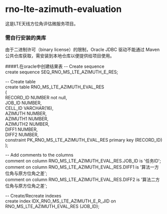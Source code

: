 # rno-lte-azimuth-evaluation
这是LTE天线方位角评估微服务项目。

### 需自行安装的类库
由于二进制许可（binary license）的限制，Oracle JDBC 驱动不能通过 Maven 公共仓库获取，需安装到本地仓库以便提供给项目使用。  

####1.在oracle中创建结果表
-- Create sequence  
create sequence SEQ_RNO_MS_LTE_AZIMUTH_E_RES;  

-- Create table  
create table RNO_MS_LTE_AZIMUTH_EVAL_RES  
(  
   RECORD_ID            NUMBER               not null,  
   JOB_ID               NUMBER,  
   CELL_ID              VARCHAR(16),  
   AZIMUTH              NUMBER,  
   AZIMUTH1             NUMBER,  
   AZIMUTH2             NUMBER,  
   DIFF1                NUMBER,  
   DIFF2                NUMBER,  
   constraint PK_RNO_MS_LTE_AZIMUTH_EVAL_RES primary key (RECORD_ID)  
);  

-- Add comments to the columns  
comment on column RNO_MS_LTE_AZIMUTH_EVAL_RES.JOB_ID is '任务ID';  
comment on column RNO_MS_LTE_AZIMUTH_EVAL_RES.DIFF1 is '算法一方位角与原方位角之差';  
comment on column RNO_MS_LTE_AZIMUTH_EVAL_RES.DIFF2 is '算法二方位角与原方位角之差';  

-- Create/Recreate indexes  
create index IDX_RNO_MS_LTE_AZIMUTH_E_R_JID on RNO_MS_LTE_AZIMUTH_EVAL_RES (JOB_ID);  